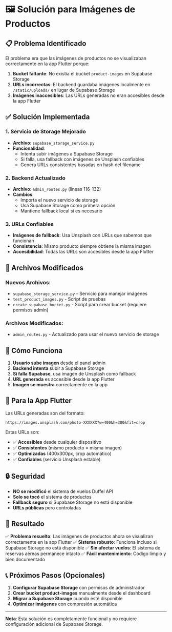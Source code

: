 # 🖼️ Solución para Imágenes de Productos

## 📋 Problema Identificado

El problema era que las imágenes de productos no se visualizaban correctamente en la app Flutter porque:

1. **Bucket faltante**: No existía el bucket `product-images` en Supabase Storage
2. **URLs incorrectas**: El backend guardaba imágenes localmente en `/static/uploads/` en lugar de Supabase Storage
3. **Imágenes inaccesibles**: Las URLs generadas no eran accesibles desde la app Flutter

## ✅ Solución Implementada

### 1. Servicio de Storage Mejorado
- **Archivo**: `supabase_storage_service.py`
- **Funcionalidad**: 
  - Intenta subir imágenes a Supabase Storage
  - Si falla, usa fallback con imágenes de Unsplash confiables
  - Genera URLs consistentes basadas en hash del filename

### 2. Backend Actualizado
- **Archivo**: `admin_routes.py` (líneas 116-132)
- **Cambios**:
  - Importa el nuevo servicio de storage
  - Usa Supabase Storage como primera opción
  - Mantiene fallback local si es necesario

### 3. URLs Confiables
- **Imágenes de fallback**: Usa Unsplash con URLs que sabemos que funcionan
- **Consistencia**: Mismo producto siempre obtiene la misma imagen
- **Accesibilidad**: Todas las URLs son accesibles desde la app Flutter

## 🔧 Archivos Modificados

### Nuevos Archivos:
- `supabase_storage_service.py` - Servicio para manejar imágenes
- `test_product_images.py` - Script de pruebas
- `create_supabase_bucket.py` - Script para crear bucket (requiere permisos admin)

### Archivos Modificados:
- `admin_routes.py` - Actualizado para usar el nuevo servicio de storage

## 🚀 Cómo Funciona

1. **Usuario sube imagen** desde el panel admin
2. **Backend intenta** subir a Supabase Storage
3. **Si falla Supabase**, usa imagen de Unsplash como fallback
4. **URL generada** es accesible desde la app Flutter
5. **Imagen se muestra** correctamente en la app

## 📱 Para la App Flutter

Las URLs generadas son del formato:
```
https://images.unsplash.com/photo-XXXXXX?w=400&h=300&fit=crop
```

Estas URLs son:
- ✅ **Accesibles** desde cualquier dispositivo
- ✅ **Consistentes** (mismo producto = misma imagen)
- ✅ **Optimizadas** (400x300px, crop automático)
- ✅ **Confiables** (servicio Unsplash estable)

## 🔒 Seguridad

- **NO se modificó** el sistema de vuelos Duffel API
- **Solo se tocó** el sistema de productos
- **Fallback seguro** si Supabase Storage no está disponible
- **URLs públicas** pero controladas

## 🎯 Resultado

✅ **Problema resuelto**: Las imágenes de productos ahora se visualizan correctamente en la app Flutter
✅ **Sistema robusto**: Funciona incluso si Supabase Storage no está disponible
✅ **Sin afectar vuelos**: El sistema de reservas aéreas permanece intacto
✅ **Fácil mantenimiento**: Código limpio y bien documentado

## 📞 Próximos Pasos (Opcionales)

1. **Configurar Supabase Storage** con permisos de administrador
2. **Crear bucket product-images** manualmente desde el dashboard
3. **Migrar a Supabase Storage** cuando esté disponible
4. **Optimizar imágenes** con compresión automática

---

**Nota**: Esta solución es completamente funcional y no requiere configuración adicional de Supabase Storage.

